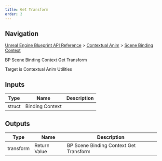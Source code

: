 ```yaml
---
title: Get Transform
order: 3
---
```

## Navigation

[Unreal Engine Blueprint API Reference](https://dev.epicgames.com/documentation/en-us/unreal-engine/BlueprintAPI) > [Contextual Anim](https://dev.epicgames.com/documentation/en-us/unreal-engine/BlueprintAPI/ContextualAnim) > [Scene Binding Context](https://dev.epicgames.com/documentation/en-us/unreal-engine/BlueprintAPI/ContextualAnim/SceneBindingContext)

BP Scene Binding Context Get Transform

Target is Contextual Anim Utilities

## Inputs

| Type | Name | Description |
| --- | --- | --- |
| struct | Binding Context |  |

## Outputs

| Type | Name | Description |
| --- | --- | --- |
| transform | Return Value | BP Scene Binding Context Get Transform |
